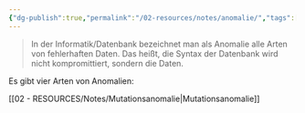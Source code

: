 ```yaml
---
{"dg-publish":true,"permalink":"/02-resources/notes/anomalie/","tags":["datenbank","informatik"],"noteIcon":"","updated":"2025-09-05T10:12:28.084+02:00"}
---
```


>In der Informatik/Datenbank bezeichnet man als Anomalie alle Arten von fehlerhaften Daten.
>Das heißt, die Syntax der Datenbank wird nicht kompromittiert, sondern die Daten.

Es gibt vier Arten von Anomalien:

[[02 - RESOURCES/Notes/Mutationsanomalie\|Mutationsanomalie]]